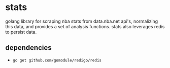 # stats

golang library for scraping nba stats from data.nba.net api's, normalizing
this data, and provides a set of analysis functions.  stats also leverages redis
to persist data.


## dependencies

* `go get github.com/gomodule/redigo/redis`
